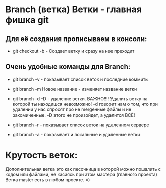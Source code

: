 # Branch (ветка) Ветки - главная фишка git

## Для её создания прописываем в консоли:

* git checkout -b - Создает ветку и сразу на нее преходит

## Очень удобные команды для Branch:
* git branch -v - показывает список веток и последние коммиты
* git branch -m Новое название - изменяет название ветки
* git branch -d -D - удаление ветки. ВАЖНО!!!! Удалить ветку на которой ты находишся невозможно! -d говорит нам о том, что при удалении у нас спросят про не mergeнные файлы и не закомиченные. -D этого не произойдет, а удалится ВСЁ!

* git branch -r - показывает список веток на удаленном сервере
* git branch -a - показывает и локальные и удаленные ветки 


# Крутость веток:

Дополнительная ветка это как песочница в которой можно пошалить с кодом или файлами, не касаясь при этом мастера (главного проекта) Ветка master есть в любом проекте. =) 
